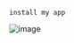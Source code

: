     install my app
![image](https://github.com/user-attachments/assets/93ec668f-09a4-4708-8916-e370b6e39d59)
